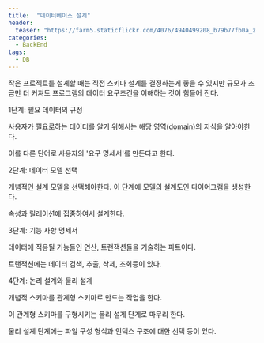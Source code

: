 ```yaml
---
title:  "데이터베이스 설계"
header:
  teaser: "https://farm5.staticflickr.com/4076/4940499208_b79b77fb0a_z.jpg"
categories: 
  - BackEnd
tags:
  - DB
---
```

작은 프로젝트를 설계할 때는 직접 스키마 설계를 결정하는게 좋을 수 있지만 규모가 조금만 더 커져도 프로그램의 데이터 요구조건을 이해하는 것이 힘들어 진다.

1단계: 필요 데이터의 규정

사용자가 필요로하는 데이터를 알기 위해서는 해당 영역(domain)의 지식을 알아야한다.

이를 다른 단어로 사용자의 '요구 명세서'를 만든다고 한다.

2단계: 데이터 모델 선택

개념적인 설계 모델을 선택해야한다. 이 단계에 모델의 설계도인 다이어그램을 생성한다.

속성과 릴레이션에 집중하여서 설계한다.

3단계: 기능 사항 명세서

데이터에 적용될 기능들인 연산, 트랜잭션들을 기술하는 파트이다.

트랜잭션에는 데이터 검색, 추출, 삭제, 조회등이 있다.

4단계: 논리 설계와 물리 설계

개념적 스키마를 관계형 스키마로 만드는 작업을 한다.

이 관계형 스키마를 구형시키는 물리 설계 단계로 마무리 한다.

물리 설계 단계에는 파일 구성 형식과 인덱스 구조에 대한 선택 등이 있다.
